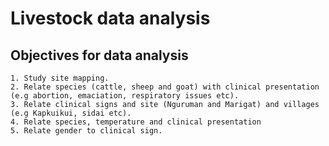 # Livestock data analysis   

## Objectives for data analysis
    1. Study site mapping.    
    2. Relate species (cattle, sheep and goat) with clinical presentation (e.g abortion, emaciation, respiratory issues etc).     
    3. Relate clinical signs and site (Nguruman and Marigat) and villages (e.g Kapkuikui, sidai etc).    
    4. Relate species, temperature and clinical presentation    
    5. Relate gender to clinical sign.     
    
    
    
    